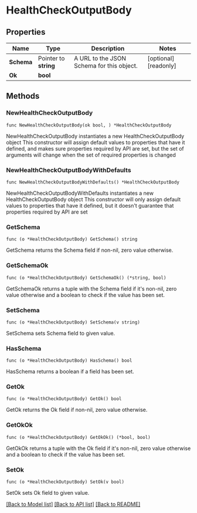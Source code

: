 # HealthCheckOutputBody

## Properties

Name | Type | Description | Notes
------------ | ------------- | ------------- | -------------
**Schema** | Pointer to **string** | A URL to the JSON Schema for this object. | [optional] [readonly] 
**Ok** | **bool** |  | 

## Methods

### NewHealthCheckOutputBody

`func NewHealthCheckOutputBody(ok bool, ) *HealthCheckOutputBody`

NewHealthCheckOutputBody instantiates a new HealthCheckOutputBody object
This constructor will assign default values to properties that have it defined,
and makes sure properties required by API are set, but the set of arguments
will change when the set of required properties is changed

### NewHealthCheckOutputBodyWithDefaults

`func NewHealthCheckOutputBodyWithDefaults() *HealthCheckOutputBody`

NewHealthCheckOutputBodyWithDefaults instantiates a new HealthCheckOutputBody object
This constructor will only assign default values to properties that have it defined,
but it doesn't guarantee that properties required by API are set

### GetSchema

`func (o *HealthCheckOutputBody) GetSchema() string`

GetSchema returns the Schema field if non-nil, zero value otherwise.

### GetSchemaOk

`func (o *HealthCheckOutputBody) GetSchemaOk() (*string, bool)`

GetSchemaOk returns a tuple with the Schema field if it's non-nil, zero value otherwise
and a boolean to check if the value has been set.

### SetSchema

`func (o *HealthCheckOutputBody) SetSchema(v string)`

SetSchema sets Schema field to given value.

### HasSchema

`func (o *HealthCheckOutputBody) HasSchema() bool`

HasSchema returns a boolean if a field has been set.

### GetOk

`func (o *HealthCheckOutputBody) GetOk() bool`

GetOk returns the Ok field if non-nil, zero value otherwise.

### GetOkOk

`func (o *HealthCheckOutputBody) GetOkOk() (*bool, bool)`

GetOkOk returns a tuple with the Ok field if it's non-nil, zero value otherwise
and a boolean to check if the value has been set.

### SetOk

`func (o *HealthCheckOutputBody) SetOk(v bool)`

SetOk sets Ok field to given value.



[[Back to Model list]](../README.md#documentation-for-models) [[Back to API list]](../README.md#documentation-for-api-endpoints) [[Back to README]](../README.md)


